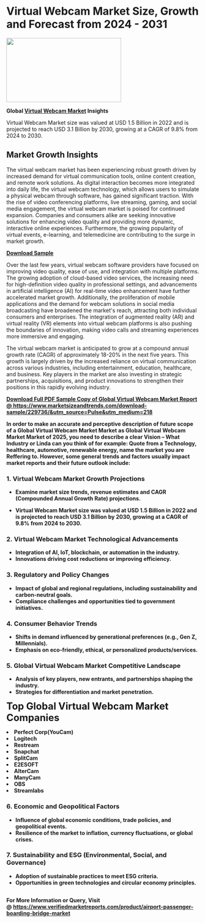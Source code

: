 <H1>Virtual Webcam Market Size, Growth and Forecast from 2024 - 2031</H1><img class="aligncenter size-medium wp-image-584254" src="https://thirdeyenews.in/wp-content/uploads/2024/09/Global-Market-Research-300x168.jpeg" alt="" width="300" height="168" /><p><strong>Global&nbsp;<a href="https://www.marketsizeandtrends.com/download-sample/229736/&amp;utm_source=Pulse&amp;utm_medium=218">Virtual Webcam Market</a> Insights</strong></p><p>Virtual Webcam Market size was valued at USD 1.5 Billion in 2022 and is projected to reach USD 3.1 Billion by 2030, growing at a CAGR of 9.8% from 2024 to 2030.</p><p><h2>Market Growth Insights</h2> <p>The virtual webcam market has been experiencing robust growth driven by increased demand for virtual communication tools, online content creation, and remote work solutions. As digital interaction becomes more integrated into daily life, the virtual webcam technology, which allows users to simulate a physical webcam through software, has gained significant traction. With the rise of video conferencing platforms, live streaming, gaming, and social media engagement, the virtual webcam market is poised for continued expansion. Companies and consumers alike are seeking innovative solutions for enhancing video quality and providing more dynamic, interactive online experiences. Furthermore, the growing popularity of virtual events, e-learning, and telemedicine are contributing to the surge in market growth.</p> <p><strong><a href="#">Download Sample</a></strong></p> <p>Over the last few years, virtual webcam software providers have focused on improving video quality, ease of use, and integration with multiple platforms. The growing adoption of cloud-based video services, the increasing need for high-definition video quality in professional settings, and advancements in artificial intelligence (AI) for real-time video enhancement have further accelerated market growth. Additionally, the proliferation of mobile applications and the demand for webcam solutions in social media broadcasting have broadened the market's reach, attracting both individual consumers and enterprises. The integration of augmented reality (AR) and virtual reality (VR) elements into virtual webcam platforms is also pushing the boundaries of innovation, making video calls and streaming experiences more immersive and engaging.</p> <p>The virtual webcam market is anticipated to grow at a compound annual growth rate (CAGR) of approximately 18-20% in the next five years. This growth is largely driven by the increased reliance on virtual communication across various industries, including entertainment, education, healthcare, and business. Key players in the market are also investing in strategic partnerships, acquisitions, and product innovations to strengthen their positions in this rapidly evolving industry.</p> <p><strong><a href="#"></p><p><span class=""><strong>Download Full PDF Sample Copy of Global Virtual Webcam Market Report</strong> @ <a href="https://www.marketsizeandtrends.com/download-sample/229736/&amp;utm_source=Pulse&amp;utm_medium=218" target="_blank">https://www.marketsizeandtrends.com/download-sample/229736/&amp;utm_source=Pulse&amp;utm_medium=218</a></span></p><p>In order to make an accurate and perceptive description of future scope of a Global&nbsp;Virtual Webcam Market Market as Global&nbsp;Virtual Webcam Market Market of 2025, you need to describe a clear Vision &ndash; What Industry or Linda can you think of for example: Quote from a Technology, healthcare, automotive, renewable energy, name the market you are Reffering to. However, some general trends and factors usually impact market reports and their future outlook include:</p><h3>1.&nbsp;<strong>Virtual Webcam Market Growth Projections</strong></h3><ul><li>Examine market size trends, revenue estimates and CAGR (Compounded Annual Growth Rate) projections.</li><li><p>Virtual Webcam Market size was valued at USD 1.5 Billion in 2022 and is projected to reach USD 3.1 Billion by 2030, growing at a CAGR of 9.8% from 2024 to 2030.</p></li></ul><h3>2.&nbsp;<strong>Virtual Webcam Market Technological Advancements</strong></h3><ul><li>Integration of AI, IoT, blockchain, or automation in the industry.</li><li>Innovations driving cost reductions or improving efficiency.</li></ul><h3>3.&nbsp;<strong>Regulatory and Policy Changes</strong></h3><ul><li>Impact of global and regional regulations, including sustainability and carbon-neutral goals.</li><li>Compliance challenges and opportunities tied to government initiatives.</li></ul><h3>4.&nbsp;<strong>Consumer Behavior Trends</strong></h3><ul><li>Shifts in demand influenced by generational preferences (e.g., Gen Z, Millennials).</li><li>Emphasis on eco-friendly, ethical, or personalized products/services.</li></ul><h3>5.&nbsp;<strong>Global Virtual Webcam Market Competitive Landscape</strong></h3><ul><li>Analysis of key players, new entrants, and partnerships shaping the industry.</li><li>Strategies for differentiation and market penetration.</li></ul><p data-pm-slice="1 1 []"><span style="color: inherit; font-family: inherit; font-size: 25px;">Top Global Virtual Webcam Market Companies</span></p><div class="" data-test-id=""><p><li>Perfect Corp(YouCam)</li><li> Logitech</li><li> Restream</li><li> Snapchat</li><li> SplitCam</li><li> E2ESOFT</li><li> AlterCam</li><li> ManyCam</li><li> OBS</li><li> Streamlabs</li></p></div><h3>6.&nbsp;<strong>Economic and Geopolitical Factors</strong></h3><ul><li>Influence of global economic conditions, trade policies, and geopolitical events.</li><li>Resilience of the market to inflation, currency fluctuations, or global crises.</li></ul><h3>7.&nbsp;<strong>Sustainability and ESG (Environmental, Social, and Governance)</strong></h3><ul><li>Adoption of sustainable practices to meet ESG criteria.</li><li>Opportunities in green technologies and circular economy principles.</li></ul><h2><strong style="font-size: 14px;">For More Information or Query, Visit @&nbsp;</strong><a style="background-color: #ffffff; font-size: 14px;" href="https://www.marketsizeandtrends.com/report/virtual-webcam-market/" target="_blank">https://www.verifiedmarketreports.com/product/airport-passenger-boarding-bridge-market</a></h2>

